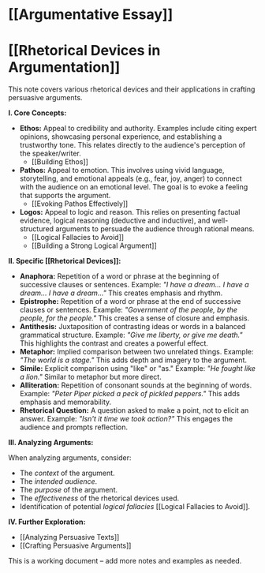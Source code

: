# [[Argumentative Essay]]
# [[Rhetorical Devices in Argumentation]]

This note covers various rhetorical devices and their applications in crafting persuasive arguments.  

**I. Core Concepts:**

* **Ethos:** Appeal to credibility and authority.  Examples include citing expert opinions, showcasing personal experience, and establishing a trustworthy tone.  This relates directly to the audience's perception of the speaker/writer.
    * [[Building Ethos]]
* **Pathos:** Appeal to emotion.  This involves using vivid language, storytelling, and emotional appeals (e.g., fear, joy, anger) to connect with the audience on an emotional level.  The goal is to evoke a feeling that supports the argument.
    * [[Evoking Pathos Effectively]]
* **Logos:** Appeal to logic and reason.  This relies on presenting factual evidence, logical reasoning (deductive and inductive), and well-structured arguments to persuade the audience through rational means.
    * [[Logical Fallacies to Avoid]]  
    * [[Building a Strong Logical Argument]]

**II. Specific [[Rhetorical Devices]]:**

* **Anaphora:** Repetition of a word or phrase at the beginning of successive clauses or sentences.  Example:  *"I have a dream... I have a dream... I have a dream..."*  This creates emphasis and rhythm.
* **Epistrophe:** Repetition of a word or phrase at the end of successive clauses or sentences.  Example:  *"Government of the people, by the people, for the people."* This creates a sense of closure and emphasis.
* **Antithesis:** Juxtaposition of contrasting ideas or words in a balanced grammatical structure. Example:  *"Give me liberty, or give me death."*  This highlights the contrast and creates a powerful effect.
* **Metaphor:**  Implied comparison between two unrelated things. Example: *"The world is a stage."* This adds depth and imagery to the argument.
* **Simile:** Explicit comparison using "like" or "as." Example: *"He fought like a lion."*  Similar to metaphor but more direct.
* **Alliteration:** Repetition of consonant sounds at the beginning of words. Example:  *"Peter Piper picked a peck of pickled peppers."*  This adds emphasis and memorability.
* **Rhetorical Question:** A question asked to make a point, not to elicit an answer.  Example: *"Isn't it time we took action?"* This engages the audience and prompts reflection.


**III.  Analyzing Arguments:**

When analyzing arguments, consider:

* The *context* of the argument.
* The *intended audience*.
* The *purpose* of the argument.
* The *effectiveness* of the rhetorical devices used.
* Identification of potential *logical fallacies* [[Logical Fallacies to Avoid]].

**IV. Further Exploration:**

* [[Analyzing Persuasive Texts]]
* [[Crafting Persuasive Arguments]]

This is a working document – add more notes and examples as needed.
